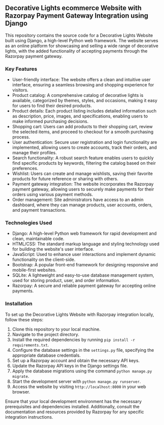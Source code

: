 ## Decorative Lights ecommerce Website with Razorpay Payment Gateway Integration using Django

This repository contains the source code for a Decorative Lights Website built using Django, a high-level Python web framework. The website serves as an online platform for showcasing and selling a wide range of decorative lights, with the added functionality of accepting payments through the Razorpay payment gateway.

### Key Features

- User-friendly interface: The website offers a clean and intuitive user interface, ensuring a seamless browsing and shopping experience for visitors.
- Product catalog: A comprehensive catalog of decorative lights is available, categorized by themes, styles, and occasions, making it easy for users to find their desired products.
- Product details: Each product listing includes detailed information such as description, price, images, and specifications, enabling users to make informed purchasing decisions.
- Shopping cart: Users can add products to their shopping cart, review the selected items, and proceed to checkout for a smooth purchasing process.
- User authentication: Secure user registration and login functionality are implemented, allowing users to create accounts, track their orders, and manage their profiles.
- Search functionality: A robust search feature enables users to quickly find specific products by keywords, filtering the catalog based on their preferences.
- Wishlist: Users can create and manage wishlists, saving their favorite products for future reference or sharing with others.
- Payment gateway integration: The website incorporates the Razorpay payment gateway, allowing users to securely make payments for their orders using various payment methods.
- Order management: Site administrators have access to an admin dashboard, where they can manage products, user accounts, orders, and payment transactions.

### Technologies Used

- Django: A high-level Python web framework for rapid development and clean, maintainable code.
- HTML/CSS: The standard markup language and styling technology used for building the website's user interface.
- JavaScript: Used to enhance user interactions and implement dynamic functionality on the client-side.
- Bootstrap: A popular front-end framework for designing responsive and mobile-first websites.
- SQLite: A lightweight and easy-to-use database management system, used for storing product, user, and order information.
- Razorpay: A secure and reliable payment gateway for accepting online payments.

### Installation

To set up the Decorative Lights Website with Razorpay integration locally, follow these steps:

1. Clone this repository to your local machine.
2. Navigate to the project directory.
3. Install the required dependencies by running `pip install -r requirements.txt`.
4. Configure the database settings in the `settings.py` file, specifying the appropriate database credentials.
5. Set up a Razorpay account and obtain the necessary API keys.
6. Update the Razorpay API keys in the Django settings file.
7. Apply the database migrations using the command `python manage.py migrate`.
8. Start the development server with `python manage.py runserver`.
9. Access the website by visiting `http://localhost:8000` in your web browser.

Ensure that your local development environment has the necessary prerequisites and dependencies installed. Additionally, consult the documentation and resources provided by Razorpay for any specific integration instructions.
